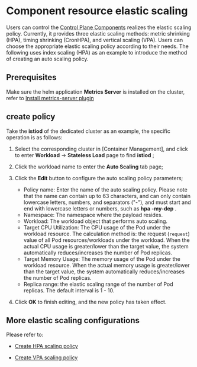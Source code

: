 # Component resource elastic scaling

Users can control the [Control Plane Components](../../intro/comp-archi-ui/cp-component.md) realizes the elastic scaling policy. Currently, it provides three elastic scaling methods: metric shrinking (HPA), timing shrinking (CronHPA), and vertical scaling (VPA). Users can choose the appropriate elastic scaling policy according to their needs. The following uses index scaling (HPA) as an example to introduce the method of creating an auto scaling policy.

## Prerequisites

Make sure the helm application __Metrics Server__ is installed on the cluster, refer to [Install metrics-server plugin](../../../kpanda/user-guide/scale/install-metrics-server.md)

      

## create policy

Take the __istiod__ of the dedicated cluster as an example, the specific operation is as follows:


1. Select the corresponding cluster in [Container Management], and click to enter __Workload__ -> __Stateless Load__ page to find __istiod__ ;

     

2. Click the workload name to enter the __Auto Scaling__ tab page;

     

3. Click the __Edit__ button to configure the auto scaling policy parameters;

      - Policy name: Enter the name of the auto scaling policy. Please note that the name can contain up to 63 characters, and can only contain lowercase letters, numbers, and separators ("-"), and must start and end with lowercase letters or numbers, such as __hpa -my-dep__ .
      - Namespace: The namespace where the payload resides.
      - Workload: The workload object that performs auto scaling.
      - Target CPU Utilization: The CPU usage of the Pod under the workload resource. The calculation method is: the request (`request`) value of all Pod resources/workloads under the workload. When the actual CPU usage is greater/lower than the target value, the system automatically reduces/increases the number of Pod replicas.
      - Target Memory Usage: The memory usage of the Pod under the workload resource. When the actual memory usage is greater/lower than the target value, the system automatically reduces/increases the number of Pod replicas.
      - Replica range: the elastic scaling range of the number of Pod replicas. The default interval is 1 - 10.
     
      

4. Click __OK__ to finish editing, and the new policy has taken effect.

## More elastic scaling configurations

Please refer to:

- [Create HPA scaling policy](../../../kpanda/user-guide/scale/create-hpa.md)

- [Create VPA scaling policy](../../../kpanda/user-guide/scale/create-vpa.md)
